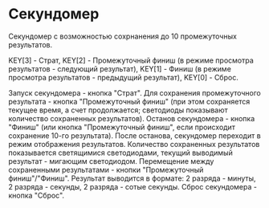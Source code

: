 # Секундомер
Секундомер с возможностью сохрнанения до 10 промежуточных результатов.

KEY[3] - Страт,
KEY[2] - Промежуточный финиш (в режиме просмотра результатов - следующий результат),
KEY[1] - Финиш (в режиме просмотра результатов - предыдущий результат),
KEY[0] - Сброс.

Запуск секундомера - кнопка "Страт". Для сохранения промежуточного результата - кнопка "Промежуточный финиш" (при этом сохраняется текущее время, а счет продолжается; светодиоды показывают количество сохраненных результатов). Останов секундомера - кнопка "Финиш" (или кнопка "Промежуточный финиш", если происходит сохранение 10-го результата). После останова, секундомер переходит в режим отображения результатов. Количество сохраненных результатов показывается светящимися светодиодами, текущий выводимый результат - мигающим светодиодом. Перемещение между сохраненными результатами - кнопки "Промежуточный финиш"/"Финиш". Результат выводится в формате: 2 разряда - минуты, 2 разряда - секунды, 2 разряда - сотые секунды. Сброс секундомера - кнопка "Сброс".

